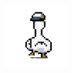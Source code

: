 <img align="right" height="200" width="auto" src="https://raw.githubusercontent.com/sayedulkrm/all-ImagesLink/main/GIf/Cat/duck-dancing-new.gif"  />
